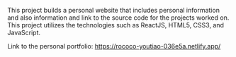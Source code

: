 This project builds a personal website that includes personal information and also information and link to the source code for the projects worked on. This project utilizes the technologies such as ReactJS, HTML5, CSS3, and JavaScript.

Link to the personal portfolio: https://rococo-youtiao-036e5a.netlify.app/

